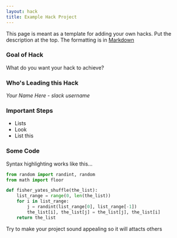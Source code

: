 ```yaml
---
layout: hack
title: Example Hack Project
---
```


This page is meant as a template for adding your own hacks. Put the description at the top. The formatting is in [Markdown](https://www.markdownguide.org/cheat-sheet/)

### Goal of Hack

What do you want your hack to achieve?

### Who's Leading this Hack

_Your Name Here_ - _slack username_

### Important Steps

- Lists
- Look
- List this

### Some Code

Syntax highlighting works like this...

```python
from random import randint, random
from math import floor

def fisher_yates_shuffle(the_list):
    list_range = range(0, len(the_list))
    for i in list_range:
        j = randint(list_range[0], list_range[-1])
        the_list[i], the_list[j] = the_list[j], the_list[i]
    return the_list
```

Try to make your project sound appealing so it will attacts others

